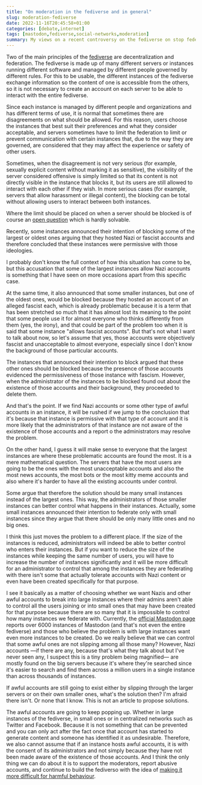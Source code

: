 ```yaml
---
title: "On moderation in the fediverse and in general"
slug: moderation-fediverse
date: 2022-11-16T20:45:58+01:00
categories: [debate,internet]
tags: [mastodon,fediverse,social-networks,moderation]
summary: My views on a recent controversy on the fediverse on stop federation with instances that unknowngly host unacceptable accounts.
---
```

Two of the main principles of the [fediverse](https://en.wikipedia.org/wiki/Fediverse) are decentralization and federation. The fediverse is made up of many different servers or instances running different software and managed by different people governed by different rules. For this to be usable, the different instances of the fediverse exchange information so the content of one is accessible from the others, so it is not necessary to create an account on each server to be able to interact with the entire fediverse.

Since each instance is managed by different people and organizations and has different terms of use, it is normal that sometimes there are disagreements on what should be allowed. For this reason, users choose the instances that best suit their preferences and what they consider acceptable, and servers sometimes have to limit the federation to limit or prevent communication with certain instances that, due to the way they are governed, are considered that they may affect the experience or safety of other users.

Sometimes, when the disagreement is not very serious (for example, sexually explicit content without marking it as sensitive), the visibility of the server considered offensive is simply limited so that its content is not directly visible in the instance that blocks it, but its users are still allowed to interact with each other if they wish. In more serious cases (for example, servers that allow harassment or illegal content), the blocking can be total without allowing users to interact between both instances.

Where the limit should be placed on when a server should be blocked is of course an [open question](https://www.thebulwark.com/free-speech-ought-to-mean-more-than-mocking-trans-people/) which is hardly solvable.

Recently, some instances announced their intention of blocking some of the largest or oldest ones arguing that they hosted Nazi or fascist accounts and therefore concluded that these instances were permissive with those ideologies.

I probably don't know the full context of how this situation has come to be, but this accusation that some of the largest instances allow Nazi accounts is something that I have seen on more occasions apart from this specific case.

At the same time, it also announced that some smaller instances, but one of the oldest ones, would be blocked because they hosted an account of an alleged fascist each, which is already problematic because it is a term that has been stretched so much that it has almost lost its meaning to the point that some people use it for almost everyone who thinks differently from them (yes, the irony), and that could be part of the problem too when it is said that some instance "allows fascist accounts". But that's not what I want to talk about now, so let's assume that yes, those accounts were objectively fascist and unacceptable to almost everyone, especially since I don't know the background of those particular accounts.

The instances that announced their intention to block argued that these other ones should be blocked because the presence of those accounts evidenced the permissiveness of those instance with fascism. However, when the administrator of the instances to be blocked found out about the existence of those accounts and their background, they proceeded to delete them.

And that's the point. If we find Nazi accounts or some other type of awful accounts in an instance, it will be rushed if we jump to the conclusion that it's because that instance is permissive with that type of account and it is more likely that the administrators of that instance are not aware of the existence of those accounts and a report o the administrators may resolve the problem.

On the other hand, I guess it will make sense to everyone that the largest instances are where these problematic accounts are found the most. It is a mere mathematical question. The servers that have the most users are going to be the ones with the most unacceptable accounts and also the most news accounts, the most bots or the most kitty meme accounts and also where it's harder to have all the existing accounts under control.

Some argue that therefore the solution should be many small instances instead of the largest ones. This way, the administrators of those smaller instances can better control what happens in their instances. Actually, some small instances announced their intention to federate only with small instances since they argue that there should be only many little ones and no big ones.

I think this just moves the problem to a different place. If the size of the instances is reduced, administrators will indeed be able to better control who enters their instances. But if you want to reduce the size of the instances while keeping the same number of users, you will have to increase the number of instances significantly and it will be more difficult for an administrator to control that among the instances they are federating with there isn't some that actually tolerate accounts with Nazi content or even have been created specifically for that purpose.

I see it basically as a matter of choosing whether we want Nazis and other awful accounts to break into large instances where their admins aren't able to control all the users joining or into small ones that may have been created for that purpose because there are so many that it is impossible to control how many instances we federate with. Currently, the [official Mastodon page](https://joinmastodon.org/servers) reports over 6000 instances of Mastodon (and that's not even the entire fediverse) and those who believe the problem is with large instances want even more instances to be created. Do we really believe that we can control that some awful ones are not slipping among all those many? However, Nazi accounts —if there are any, because that's what they talk about but I've never seen any, I suspect this is a tiny problem being magnified— are mostly found on the big servers because it's where they're searched since it's easier to search and find them across a million users in a single instance than across thousands of instances.

If awful accounts are still going to exist either by slipping through the larger servers or on their own smaller ones, what's the solution then?
I'm afraid there isn't. Or none that I know. This is not an article to propose solutions.

The awful accounts are going to keep popping up. Whether in large instances of the fediverse, in small ones or in centralized networks such as Twitter and Facebook. Because it is not something that can be prevented and you can only act after the fact once that account has started to generate content and someone has identified it as undesirable. Therefore, we also cannot assume that if an instance hosts awful accounts, it is with the consent of its administrators and not simply because they have not been made aware of the existence of those accounts. And I think the only thing we can do about it is to support the moderators, report abusive accounts, and continue to build the fediverso with the idea of [making it more difficult for harmful behaviour](https://scott.mn/2022/10/29/twitter_features_mastodon_is_better_without/).
